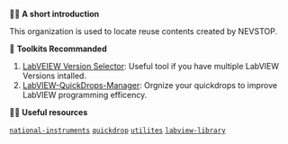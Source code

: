 🙋‍♀️ **A short introduction**

This organization is used to locate reuse contents created by NEVSTOP.

🧙 **Toolkits Recommanded**

1. [LabVEIEW Version Selector](https://github.com/NEVSTOP-LAB/LabVIEW-Version-Selector): Useful tool if you have multiple LabVIEW Versions intalled.
2. [LabVIEW-QuickDrops-Manager](https://github.com/NEVSTOP-LAB/LabVIEW-QuickDrops-Manager): Orgnize your quickdrops to improve LabVIEW programming efficency. 

👩‍💻 **Useful resources** 

[`national-instruments`](https://github.com/search?q=topic%3Anational-instruments+org%3ANEVSTOP-LAB&type=Repositories)
[`quickdrop`](https://github.com/search?q=topic%3Aquickdrop+org%3ANEVSTOP-LAB&type=Repositories)
[`utilites`](https://github.com/search?q=topic%3Autilites+org%3ANEVSTOP-LAB&type=Repositories)
[`labview-library`](https://github.com/search?q=topic%3Alabview-library+org%3ANEVSTOP-LAB+fork%3Atrue&type=repositories)


<!--

**Here are some ideas to get you started:**

🙋‍♀️ A short introduction - what is your organization all about?
🌈 Contribution guidelines - how can the community get involved?
🍿 Fun facts - what does your team eat for breakfast?
🧙 Remember, you can do mighty things with the power of [Markdown](https://docs.github.com/github/writing-on-github/getting-started-with-writing-and-formatting-on-github/basic-writing-and-formatting-syntax)
-->
